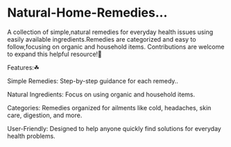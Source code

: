 # Natural-Home-Remedies...
A collection of simple,natural remedies for everyday health issues using easily available ingredients.Remedies are categorized and easy to follow,focusing on organic and household items. Contributions are welcome to expand this helpful resource!🌱
<br> 


Features:☘
<br> 

Simple Remedies: Step-by-step guidance for each remedy..
<br> 

Natural Ingredients: Focus on using organic and household items.
<br> 

Categories: Remedies organized for ailments like cold, headaches, skin care, digestion, and more.
<br>

User-Friendly: Designed to help anyone quickly find solutions for everyday health problems.
